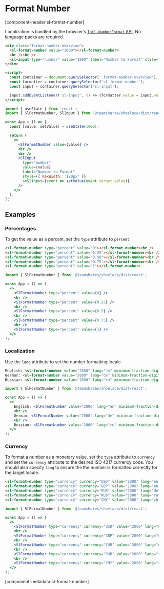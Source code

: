 # Format Number

[component-header:sl-format-number]

Localization is handled by the browser's [`Intl.NumberFormat` API](https://developer.mozilla.org/en-US/docs/Web/JavaScript/Reference/Global_Objects/Intl/NumberFormat/NumberFormat). No language packs are required.

```html preview
<div class="format-number-overview">
  <sl-format-number value="1000"></sl-format-number>
  <br /><br />
  <sl-input type="number" value="1000" label="Number to Format" style="max-width: 180px;"></sl-input>
</div>

<script>
  const container = document.querySelector('.format-number-overview');
  const formatter = container.querySelector('sl-format-number');
  const input = container.querySelector('sl-input');

  input.addEventListener('sl-input', () => (formatter.value = input.value || 0));
</script>
```

```jsx react
import { useState } from 'react';
import { SlFormatNumber, SlInput } from '@teamshares/shoelace/dist/react';

const App = () => {
  const [value, setValue] = useState(1000);

  return (
    <>
      <SlFormatNumber value={value} />
      <br />
      <br />
      <SlInput
        type="number"
        value={value}
        label="Number to Format"
        style={{ maxWidth: '180px' }}
        onSlInput={event => setValue(event.target.value)}
      />
    </>
  );
};
```

## Examples

### Percentages

To get the value as a percent, set the `type` attribute to `percent`.

```html preview
<sl-format-number type="percent" value="0"></sl-format-number><br />
<sl-format-number type="percent" value="0.25"></sl-format-number><br />
<sl-format-number type="percent" value="0.50"></sl-format-number><br />
<sl-format-number type="percent" value="0.75"></sl-format-number><br />
<sl-format-number type="percent" value="1"></sl-format-number>
```

```jsx react
import { SlFormatNumber } from '@teamshares/shoelace/dist/react';

const App = () => (
  <>
    <SlFormatNumber type="percent" value={0} />
    <br />
    <SlFormatNumber type="percent" value={0.25} />
    <br />
    <SlFormatNumber type="percent" value={0.5} />
    <br />
    <SlFormatNumber type="percent" value={0.75} />
    <br />
    <SlFormatNumber type="percent" value={1} />
  </>
);
```

### Localization

Use the `lang` attribute to set the number formatting locale.

```html preview
English: <sl-format-number value="2000" lang="en" minimum-fraction-digits="2"></sl-format-number><br />
German: <sl-format-number value="2000" lang="de" minimum-fraction-digits="2"></sl-format-number><br />
Russian: <sl-format-number value="2000" lang="ru" minimum-fraction-digits="2"></sl-format-number>
```

```jsx react
import { SlFormatNumber } from '@teamshares/shoelace/dist/react';

const App = () => (
  <>
    English: <SlFormatNumber value="2000" lang="en" minimum-fraction-digits="2" />
    <br />
    German: <SlFormatNumber value="2000" lang="de" minimum-fraction-digits="2" />
    <br />
    Russian: <SlFormatNumber value="2000" lang="ru" minimum-fraction-digits="2" />
  </>
);
```

### Currency

To format a number as a monetary value, set the `type` attribute to `currency` and set the `currency` attribute to the desired ISO 4217 currency code. You should also specify `lang` to ensure the the number is formatted correctly for the target locale.

```html preview
<sl-format-number type="currency" currency="USD" value="2000" lang="en-US"></sl-format-number><br />
<sl-format-number type="currency" currency="GBP" value="2000" lang="en-GB"></sl-format-number><br />
<sl-format-number type="currency" currency="EUR" value="2000" lang="de"></sl-format-number><br />
<sl-format-number type="currency" currency="RUB" value="2000" lang="ru"></sl-format-number><br />
<sl-format-number type="currency" currency="CNY" value="2000" lang="zh-cn"></sl-format-number>
```

```jsx react
import { SlFormatNumber } from '@teamshares/shoelace/dist/react';

const App = () => (
  <>
    <SlFormatNumber type="currency" currency="USD" value="2000" lang="en-US" />
    <br />
    <SlFormatNumber type="currency" currency="GBP" value="2000" lang="en-GB" />
    <br />
    <SlFormatNumber type="currency" currency="EUR" value="2000" lang="de" />
    <br />
    <SlFormatNumber type="currency" currency="RUB" value="2000" lang="ru" />
    <br />
    <SlFormatNumber type="currency" currency="CNY" value="2000" lang="zh-cn" />
  </>
);
```

[component-metadata:sl-format-number]
